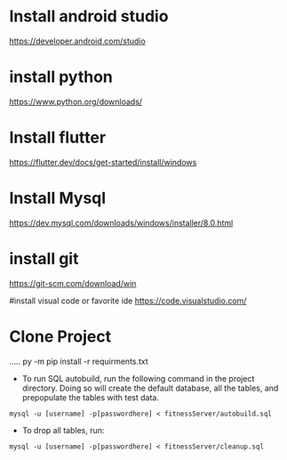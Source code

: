 # Install android studio
https://developer.android.com/studio

# install python 
https://www.python.org/downloads/

# Install flutter   
https://flutter.dev/docs/get-started/install/windows

# Install Mysql
https://dev.mysql.com/downloads/windows/installer/8.0.html

# install git 
https://git-scm.com/download/win

#install visual code or favorite ide
https://code.visualstudio.com/

# Clone Project
.....
py -m pip install -r requirments.txt
- To run SQL autobuild, run the following command in the project directory. Doing so will create the default database, all the tables, and prepopulate the tables with test data.
```
mysql -u [username] -p[passwordhere] < fitnessServer/autobuild.sql
```
- To drop all tables, run:
```
mysql -u [username] -p[passwordhere] < fitnessServer/cleanup.sql
```
